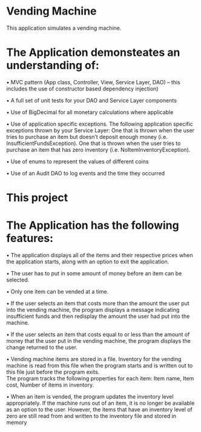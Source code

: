 # Vending Machine

This application simulates a vending machine.

# The Application demonsteates an understanding of:

• MVC pattern (App class, Controller, View, Service Layer, DAO) – this includes the use of constructor based dependency injection)

• A full set of unit tests for your DAO and Service Layer components

• Use of BigDecimal for all monetary calculations where applicable

• Use of application specific exceptions. The following application specific exceptions thrown by your Service Layer:
   One that is thrown when the user tries to purchase an item but doesn’t deposit enough money (i.e. InsufficientFundsException).
   One that is thrown when the user tries to purchase an item that has zero inventory (i.e. NoItemInventoryException).
  
• Use of enums to represent the values of different coins

• Use of an Audit DAO to log events and the time they occurred

# This project 

# The Application has the following features:

• The application displays all of the items and their respective prices when the application starts, along with an option to exit the application.

• The user has to put in some amount of money before an item can be selected.

• Only one item can be vended at a time.

• If the user selects an item that costs more than the amount the user put into the vending machine, the program displays a message indicating insufficient funds and then redisplay the amount the user had put into the machine.

• If the user selects an item that costs equal to or less than the amount of money that the user put in the vending machine, the program displays the change returned to the user.

• Vending machine items are stored in a file.  Inventory for the vending machine is read from this file when the program starts and is written out to this file just before the program exits.  
  The program tracks the following properties for each item: Item name,  Item cost, Number of items in inventory.

• When an item is vended, the program updates the inventory level appropriately.  If the machine runs out of an item, it is no longer be available as an option to the user.  However, the items that have an inventory level of zero are still read from and written to the inventory file and stored in memory


